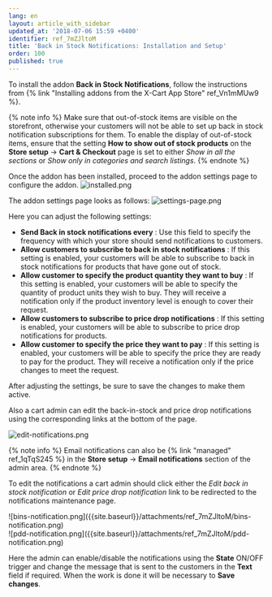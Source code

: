 ```yaml
---
lang: en
layout: article_with_sidebar
updated_at: '2018-07-06 15:59 +0400'
identifier: ref_7mZJltoM
title: 'Back in Stock Notifications: Installation and Setup'
order: 100
published: true
---
```

To install the addon **Back in Stock Notifications**, follow the instructions from {% link "Installing addons from the X-Cart App Store" ref_Vn1mMUw9 %}.

{% note info %}
Make sure that out-of-stock items are visible on the storefront, otherwise your customers will not be able to set up back in stock notification subscriptions for them. To enable the display of out-of-stock items, ensure that the setting **How to show out of stock products** on the **Store setup** -> **Cart & Checkout** page is set to either _Show in all the sections_ or _Show only in categories and search listings_.
{% endnote %}

Once the addon has been installed, proceed to the addon settings page to configure the addon.
![installed.png]({{site.baseurl}}/attachments/ref_7mZJltoM/installed.png)

The addon settings page looks as follows:
![settings-page.png]({{site.baseurl}}/attachments/ref_7mZJltoM/settings-page.png)

Here you can adjust the following settings:

* **Send Back in stock notifications every** : Use this field to specify the frequency with which your store should send notifications to customers.
* **Allow customers to subscribe to back in stock notifications** : If this setting is enabled, your customers will be able to subscribe to back in stock notifications for products that have gone out of stock.
* **Allow customer to specify the product quantity they want to buy** : If this setting is enabled, your customers will be able to specify the quantity of product units they wish to buy. They will receive a notification only if the product inventory level is enough to cover their request.
* **Allow customers to subscribe to price drop notifications** : If this setting is enabled, your customers will be able to subscribe to price drop notifications for products.
* **Allow customer to specify the price they want to pay** : If this setting is enabled, your customers will be able to specify the price they are ready to pay for the product. They will receive a notification only if the price changes to meet the request.

After adjusting the settings, be sure to save the changes to make them active.

Also a cart admin can edit the back-in-stock and price drop notifications using the corresponding links at the bottom of the page. 

![edit-notifications.png]({{site.baseurl}}/attachments/ref_7mZJltoM/edit-notifications.png)

{% note info %}
Email notifications can also be {% link "managed" ref_1qTqS245 %} in the **Store setup** -> **Email notifications** section of the admin area. 
{% endnote %}

To edit the notifications a cart admin should click either the _Edit back in stock notification_ or _Edit price drop notification_ link to be redirected to the notifications maintenance page. 

<div class="ui stackable two column grid">
  <div class="column" markdown="span">![bins-notification.png]({{site.baseurl}}/attachments/ref_7mZJltoM/bins-notification.png)</div>
  <div class="column" markdown="span">![pdd-notification.png]({{site.baseurl}}/attachments/ref_7mZJltoM/pdd-notification.png)</div>
</div>

Here the admin can enable/disable the notifications using the **State** ON/OFF trigger and change the message that is sent to the customers in the **Text** field if required. When the work is done it will be necessary to **Save changes**.

